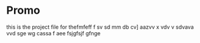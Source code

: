 # Promo
this is the project file for thefmfeff f sv sd
mm db cv] aazvv x vdv v sdvava  vvd sge wg
 cassa f aee
fsjgfsjf gfnge

